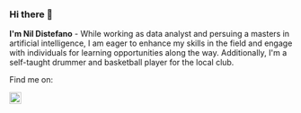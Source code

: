 ### Hi there 👋

**I'm Nil Distefano** - While working as data analyst and persuing a masters in artificial intelligence, I am eager to enhance my skills in the field and engage with individuals for learning opportunities along the way. Additionally, I'm a self-taught drummer and basketball player for the local club.

Find me on:

<a href="https://www.linkedin.com/in/nil-distefano-040a8b255/"><img align="left" src="https://raw.githubusercontent.com/yushi1007/yushi1007/main/images/linkedin.svg" alt="Nil Distefano | LinkedIn" width="21px"/></a>


<!--
**nildistefano/nildistefano** is a ✨ _special_ ✨ repository because its `README.md` (this file) appears on your GitHub profile.

Here are some ideas to get you started:

- 🔭 I’m currently working on ...
- 🌱 I’m currently learning ...
- 👯 I’m looking to collaborate on ...
- 🤔 I’m looking for help with ...
- 💬 Ask me about ...
- 📫 How to reach me: ...
- 😄 Pronouns: ...
- ⚡ Fun fact: ...
-->
